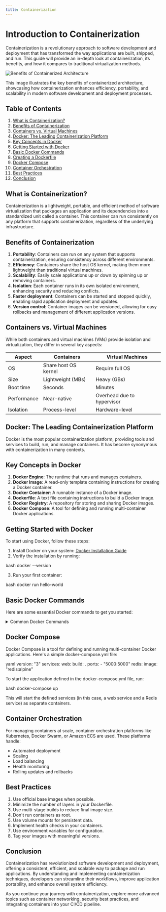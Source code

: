 ```yaml
---
title: Containerization
---
```


# Introduction to Containerization

Containerization is a revolutionary approach to software development and deployment that has transformed the way applications are built, shipped, and run. This guide will provide an in-depth look at containerization, its benefits, and how it compares to traditional virtualization methods.

![Benefits of Containerized Architecture](https://sp-ao.shortpixel.ai/client/to_webp,q_glossy,ret_img,w_1920,h_1080/https://www.nextlabs.com/wp-content/uploads/Benefits-of-Containerized-Architecture.png)

This image illustrates the key benefits of containerized architecture, showcasing how containerization enhances efficiency, portability, and scalability in modern software development and deployment processes.

## Table of Contents

1. [What is Containerization?](#what-is-containerization)
2. [Benefits of Containerization](#benefits-of-containerization)
3. [Containers vs. Virtual Machines](#containers-vs-virtual-machines)
4. [Docker: The Leading Containerization Platform](#docker-the-leading-containerization-platform)
5. [Key Concepts in Docker](#key-concepts-in-docker)
6. [Getting Started with Docker](#getting-started-with-docker)
7. [Basic Docker Commands](#basic-docker-commands)
8. [Creating a Dockerfile](#creating-a-dockerfile)
9. [Docker Compose](#docker-compose)
10. [Container Orchestration](#container-orchestration)
11. [Best Practices](#best-practices)
12. [Conclusion](#conclusion)

## What is Containerization?

Containerization is a lightweight, portable, and efficient method of software virtualization that packages an application and its dependencies into a standardized unit called a container. This container can run consistently on any platform that supports containerization, regardless of the underlying infrastructure.

## Benefits of Containerization

1. **Portability**: Containers can run on any system that supports containerization, ensuring consistency across different environments.
2. **Efficiency**: Containers share the host OS kernel, making them more lightweight than traditional virtual machines.
3. **Scalability**: Easily scale applications up or down by spinning up or removing containers.
4. **Isolation**: Each container runs in its own isolated environment, enhancing security and reducing conflicts.
5. **Faster deployment**: Containers can be started and stopped quickly, enabling rapid application deployment and updates.
6. **Version control**: Container images can be versioned, allowing for easy rollbacks and management of different application versions.

## Containers vs. Virtual Machines

While both containers and virtual machines (VMs) provide isolation and virtualization, they differ in several key aspects:

| Aspect      | Containers           | Virtual Machines           |
| ----------- | -------------------- | -------------------------- |
| OS          | Share host OS kernel | Require full OS            |
| Size        | Lightweight (MBs)    | Heavy (GBs)                |
| Boot time   | Seconds              | Minutes                    |
| Performance | Near-native          | Overhead due to hypervisor |
| Isolation   | Process-level        | Hardware-level             |

## Docker: The Leading Containerization Platform

Docker is the most popular containerization platform, providing tools and services to build, run, and manage containers. It has become synonymous with containerization in many contexts.

## Key Concepts in Docker

1. **Docker Engine**: The runtime that runs and manages containers.
2. **Docker Image**: A read-only template containing instructions for creating a Docker container.
3. **Docker Container**: A runnable instance of a Docker image.
4. **Dockerfile**: A text file containing instructions to build a Docker image.
5. **Docker Registry**: A repository for storing and sharing Docker images.
6. **Docker Compose**: A tool for defining and running multi-container Docker applications.

## Getting Started with Docker

To start using Docker, follow these steps:

1. Install Docker on your system: [Docker Installation Guide](https://docs.docker.com/get-docker/)
2. Verify the installation by running:

bash
docker --version

3. Run your first container:

bash
docker run hello-world

## Basic Docker Commands

Here are some essential Docker commands to get you started:

<details>
<summary>Common Docker Commands</summary>

bash

# List running containers

docker ps

# List all containers (including stopped ones)

docker ps -a

# Pull an image from Docker Hub

docker pull <image_name>

# Run a container

docker run <image_name>

# Stop a running container

docker stop <container_id>

# Remove a container

docker rm <container_id>

# List Docker images

docker images

# Remove a Docker image

docker rmi <image_id>

## Creating a Dockerfile

A Dockerfile is used to create custom Docker images. Here's a simple example:

dockerfile

# Use an official Python runtime as the base image

FROM python:3.9-slim

# Set the working directory in the container

WORKDIR /app

# Copy the current directory contents into the container at /app

COPY . /app

# Install any needed packages specified in requirements.txt

RUN pip install --no-cache-dir -r requirements.txt

# Make port 80 available to the world outside this container

EXPOSE 80

# Define environment variable

ENV NAME World

# Run app.py when the container launches

CMD ["python", "app.py"]

</details>

## Docker Compose

Docker Compose is a tool for defining and running multi-container Docker applications. Here's a simple docker-compose.yml file:

yaml
version: "3"
services:
web:
build: .
ports: - "5000:5000"
redis:
image: "redis:alpine"

To start the application defined in the docker-compose.yml file, run:

bash
docker-compose up

This will start the defined services (in this case, a web service and a Redis service) as separate containers.

## Container Orchestration

For managing containers at scale, container orchestration platforms like Kubernetes, Docker Swarm, or Amazon ECS are used. These platforms handle:

- Automated deployment
- Scaling
- Load balancing
- Health monitoring
- Rolling updates and rollbacks

## Best Practices

1. Use official base images when possible.
2. Minimize the number of layers in your Dockerfile.
3. Use multi-stage builds to reduce final image size.
4. Don't run containers as root.
5. Use volume mounts for persistent data.
6. Implement health checks in your containers.
7. Use environment variables for configuration.
8. Tag your images with meaningful versions.

## Conclusion

Containerization has revolutionized software development and deployment, offering a consistent, efficient, and scalable way to package and run applications. By understanding and implementing containerization techniques, developers can streamline their workflows, improve application portability, and enhance overall system efficiency.

As you continue your journey with containerization, explore more advanced topics such as container networking, security best practices, and integrating containers into your CI/CD pipeline.
